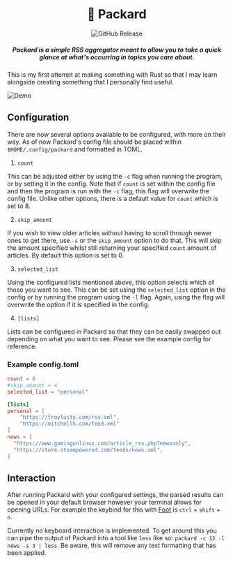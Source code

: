 <div align="center">
  <h1>️📰 Packard</h1>
  <img alt="GitHub Release" src="https://img.shields.io/github/v/release/troylusty/packard">
  <h5>Packard is a simple RSS aggregator meant to allow you to take a quick glance at what's occurring in topics you care about.</h5>
</div>

This is my first attempt at making something with Rust so that I may learn alongside creating something that I personally find useful.

![Demo](https://github.com/user-attachments/assets/651365e9-6549-4924-8d85-967397bfcbb3)

## Configuration

There are now several options available to be configured, with more on their way. As of now Packard's config file should be placed within `$HOME/.config/packard` and formatted in TOML.

1. `count`

This can be adjusted either by using the `-c` flag when running the program, or by setting it in the config. Note that if `count` is set within the config file and then the program is run with the `-c` flag, this flag will overwrite the config file. Unlike other options, there is a default value for `count` which is set to 8.

2. `skip_amount`

If you wish to view older articles without having to scroll through newer ones to get there, use `-s` or the `skip_amount` option to do that. This will skip the amount specified whilst still returning your specified `count` amount of articles. By default this option is set to 0.

3. `selected_list`

Using the configured lists mentioned above, this option selects which of those you want to see. This can be set using the `selected_list` option in the config or by running the program using the `-l` flag. Again, using the flag will overwrite the option if it is specified in the config.

4. `[lists]`

Lists can be configured in Packard so that they can be easily swapped out depending on what you want to see. Please see the example config for reference.

### Example config.toml

```toml
count = 8
#skip_amount = 4
selected_list = "personal"

[lists]
personal = [
    "https://troylusty.com/rss.xml",
    "https://mitchellh.com/feed.xml"
]
news = [
  "https://www.gamingonlinux.com/article_rss.php?newsonly",
  "https://store.steampowered.com/feeds/news.xml",
]
```

## Interaction

After running Packard with your configured settings, the parsed results can be opened in your default browser however your terminal allows for opening URLs. For example the keybind for this with [Foot](https://codeberg.org/dnkl/foot#urls) is `ctrl` + `shift` + `o`.

Currently no keyboard interaction is implemented. To get around this you can pipe the output of Packard into a tool like `less` like so: `packard -c 12 -l news -s 3 | less`. Be aware, this will remove any text formatting that has been applied.
